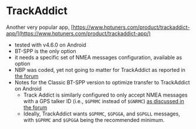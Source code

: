 # TrackAddict

Another very popular app, [https://www.hptuners.com/product/trackaddict-app/](https://www.hptuners.com/product/trackaddict-app/)

  - tested with v4.6.0 on Android
  - BT-SPP is the only option
  - it needs a specific set of NMEA messages configuration, available as option
  - NBP was coded, yet not going to matter for TrackAddict as reported in [the forum](https://forum.hptuners.com/showthread.php?78403-GPS-over-NBP&highlight=gps)
  - Notes for the Classic BT-SPP version to optimize transfer to TrackAddict on Android
    - Track Addict is similarly configured to only accept NMEA messages with a GPS talker ID (i.e., `$GPRMC` instead of `$GNRMC`) [as discussed in the forum](https://forum.hptuners.com/showthread.php?69123-Track-addict-external-GPS&highlight=gps)
    - Ideally, TrackAddict wants `$GPRMC`, `$GPGGA`, and `$GPGLL` messages, with `$GPRMC` and `$GPGGA` being the recommended minimum.